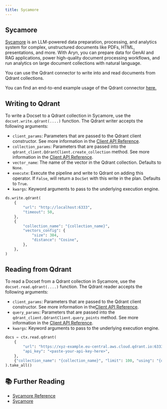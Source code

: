```yaml
---
title: Sycamore
---
```


## Sycamore

[Sycamore](https://sycamore.readthedocs.io/en/stable/) is an LLM-powered data preparation, processing, and analytics system for complex, unstructured documents like PDFs, HTML, presentations, and more. With Aryn, you can prepare data for GenAI and RAG applications, power high-quality document processing workflows, and run analytics on large document collections with natural language.

You can use the Qdrant connector to write into and read documents from Qdrant collections.

<aside role="status">You can find an end-to-end example usage of the Qdrant connector <a a target="_blank" href="https://github.com/aryn-ai/sycamore/blob/main/examples/simple_qdrant.py">here.</a></aside>

## Writing to Qdrant

To write a Docset to a Qdrant collection in Sycamore, use the `docset.write.qdrant(....)` function. The Qdrant writer accepts the following arguments:

- `client_params`: Parameters that are passed to the Qdrant client constructor. See more information in the [Client API Reference](https://python-client.qdrant.tech/qdrant_client.qdrant_client).
- `collection_params`: Parameters that are passed into the `qdrant_client.QdrantClient.create_collection` method. See more information in the [Client API Reference](https://python-client.qdrant.tech/_modules/qdrant_client/qdrant_client#QdrantClient.create_collection).
- `vector_name`: The name of the vector in the Qdrant collection. Defaults to `None`.
- `execute`: Execute the pipeline and write to Qdrant on adding this operator. If `False`, will return a `DocSet` with this write in the plan. Defaults to `True`.
- `kwargs`: Keyword arguments to pass to the underlying execution engine.

```python
ds.write.qdrant(
    {
        "url": "http://localhost:6333",
        "timeout": 50,
    },
    {
        "collection_name": "{collection_name}",
        "vectors_config": {
            "size": 384,
            "distance": "Cosine",
        },
    },
)

```

## Reading from Qdrant

To read a Docset from a Qdrant collection in Sycamore, use the `docset.read.qdrant(....)` function. The Qdrant reader accepts the following arguments:

- `client_params`: Parameters that are passed to the Qdrant client constructor. See more information in the[Client API Reference](https://python-client.qdrant.tech/qdrant_client.qdrant_client).
- `query_params`: Parameters that are passed into the `qdrant_client.QdrantClient.query_points` method. See more information in the [Client API Reference](https://python-client.qdrant.tech/_modules/qdrant_client/qdrant_client#QdrantClient.query_points).
- `kwargs`: Keyword arguments to pass to the underlying execution engine.

```python
docs = ctx.read.qdrant(
    {
        "url": "https://xyz-example.eu-central.aws.cloud.qdrant.io:6333",
        "api_key": "<paste-your-api-key-here>",
    },
    {"collection_name": "{collection_name}", "limit": 100, "using": "{optional_vector_name}"},
).take_all()

```

## 📚 Further Reading

- [Sycamore Reference](https://sycamore.readthedocs.io/en/stable/)
- [Sycamore](https://github.com/aryn-ai/sycamore/tree/main/examples)
